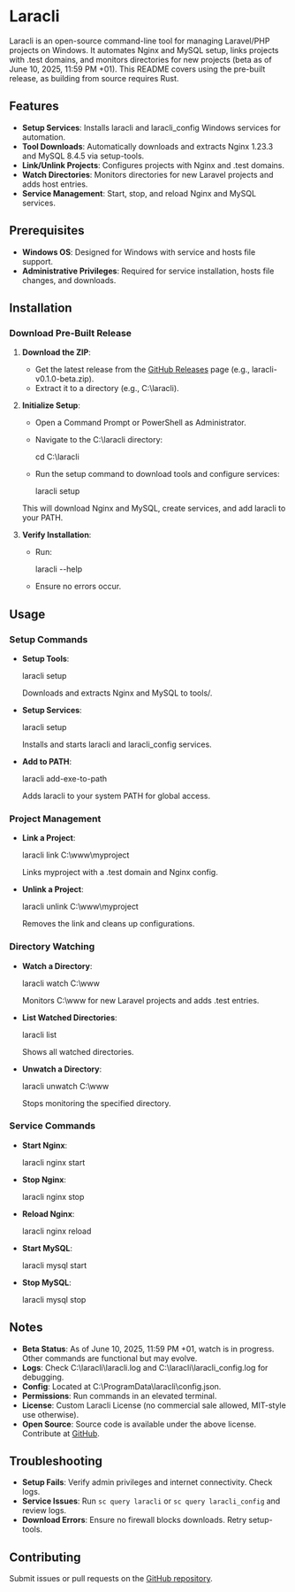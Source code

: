 # Laracli

Laracli is an open-source command-line tool for managing Laravel/PHP projects on Windows. It automates Nginx and MySQL setup, links projects with .test domains, and monitors directories for new projects (beta as of June 10, 2025, 11:59 PM +01). This README covers using the pre-built release, as building from source requires Rust.

## Features

- **Setup Services**: Installs laracli and laracli_config Windows services for automation.
- **Tool Downloads**: Automatically downloads and extracts Nginx 1.23.3 and MySQL 8.4.5 via setup-tools.
- **Link/Unlink Projects**: Configures projects with Nginx and .test domains.
- **Watch Directories**: Monitors directories for new Laravel projects and adds host entries.
- **Service Management**: Start, stop, and reload Nginx and MySQL services.

## Prerequisites

- **Windows OS**: Designed for Windows with service and hosts file support.
- **Administrative Privileges**: Required for service installation, hosts file changes, and downloads.

## Installation

### Download Pre-Built Release

1. **Download the ZIP**:
   - Get the latest release from the [GitHub Releases](https://github.com/soufian212/laracli/releases) page (e.g., laracli-v0.1.0-beta.zip).
   - Extract it to a directory (e.g., C:\laracli).

2. **Initialize Setup**:
   - Open a Command Prompt or PowerShell as Administrator.
   - Navigate to the C:\laracli directory:
     
     cd C:\laracli
     
   - Run the setup command to download tools and configure services:
     
     
     laracli setup
     
     
   This will download Nginx and MySQL, create services, and add laracli to your PATH.

3. **Verify Installation**:
   - Run:
     
     laracli --help
     
   - Ensure no errors occur.

## Usage

### Setup Commands

- **Setup Tools**:
  
  laracli setup
  
  Downloads and extracts Nginx and MySQL to tools/.

- **Setup Services**:
  
  laracli setup
  
  Installs and starts laracli and laracli_config services.

- **Add to PATH**:
  
  laracli add-exe-to-path
  
  Adds laracli to your system PATH for global access.

### Project Management

- **Link a Project**:
  
  laracli link C:\www\myproject
  
  Links myproject with a .test domain and Nginx config.

- **Unlink a Project**:
  
  laracli unlink C:\www\myproject
  
  Removes the link and cleans up configurations.

### Directory Watching

- **Watch a Directory**:
  
  laracli watch C:\www
  
  Monitors C:\www for new Laravel projects and adds .test entries.

- **List Watched Directories**:
  
  laracli list
  
  Shows all watched directories.

- **Unwatch a Directory**:
  
  laracli unwatch C:\www
  
  Stops monitoring the specified directory.

### Service Commands

- **Start Nginx**:
  
  laracli nginx start
  

- **Stop Nginx**:
  
  laracli nginx stop
  

- **Reload Nginx**:
  
  laracli nginx reload
  

- **Start MySQL**:
  
  laracli mysql start
  

- **Stop MySQL**:
  
  laracli mysql stop
  

## Notes

- **Beta Status**: As of June 10, 2025, 11:59 PM +01, watch is in progress. Other commands are functional but may evolve.
- **Logs**: Check C:\laracli\laracli.log and C:\laracli\laracli_config.log for debugging.
- **Config**: Located at C:\ProgramData\laracli\config.json.
- **Permissions**: Run commands in an elevated terminal.
- **License**: Custom Laracli License (no commercial sale allowed, MIT-style use otherwise).
- **Open Source**: Source code is available under the above license. Contribute at [GitHub](https://github.com/soufian212/laracli).

## Troubleshooting

- **Setup Fails**: Verify admin privileges and internet connectivity. Check logs.
- **Service Issues**: Run `sc query laracli` or `sc query laracli_config` and review logs.
- **Download Errors**: Ensure no firewall blocks downloads. Retry setup-tools.

## Contributing
Submit issues or pull requests on the [GitHub repository](https://github.com/soufian212/laracli).
